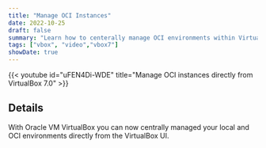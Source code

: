 ```yaml
---
title: "Manage OCI Instances"
date: 2022-10-25
draft: false
summary: "Learn how to centerally manage OCI environments within VirtualBox."
tags: ["vbox", "video","vbox7"]
showDate: true
---
```


{{< youtube id="uFEN4Di-WDE" title="Manage OCI instances directly from VirtualBox 7.0" >}}

## Details

With Oracle VM VirtualBox you can now centrally managed your local and OCI environments directly from the VirtualBox UI.
